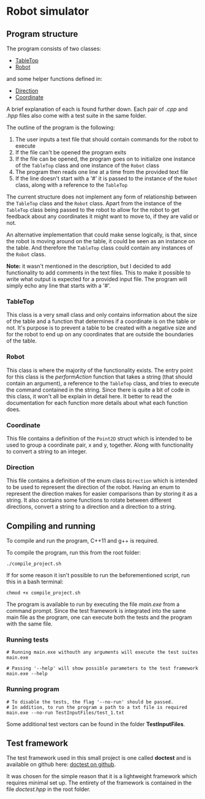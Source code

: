 # Robot simulator

## Program structure

The program consists of two classes:

- [TableTop](TableTop/TableTop.hpp)
- [Robot](Robot/Robot.hpp)

and some helper functions defined in:

- [Direction](Utils/Direction.hpp)
- [Coordinate](Utils/Coordinate.hpp)

A brief explanation of each is found further down. Each pair of *.cpp* and *.hpp* files also come with a test suite in the same folder.

The outline of the program is the following:

1. The user inputs a text file that should contain commands for the robot to execute
2. If the file can't be opened the program exits
3. If the file can be opened, the program goes on to initialize one instance of the <code>TableTop</code> class and one instance of the <code>Robot</code> class
4. The program then reads one line at a time from the provided text file
5. If the line doesn't start with a '#' it is passed to the instance of the <code>Robot</code> class, along with a reference to the <code>TableTop</code>

The current structure does not implement any form of relationship between the <code>TableTop</code> class and the <code>Robot</code> class. Apart from the instance of the <code>TableTop</code> class being passed to the robot to allow for the robot to get feedback about any coordinates it might want to move to, if they are valid or not.

An alternative implementation that could make sense logically, is that, since the robot is moving around on the table, it could be seen as an instance on the table. And therefore the <code>TableTop</code> class could contain any instances of the <code>Robot</code> class.

**Note:** it wasn't mentioned in the description, but I decided to add functionality to add comments in the text files. This to make it possible to write what output is expected for a provided input file. The program will simply echo any line that starts with a '#'.

### TableTop

This class is a very small class and only contains information about the size of the table and a function that determines if a coordinate is on the table or not. It's purpose is to prevent a table to be created with a negative size and for the robot to end up on any coordinates that are outside the boundaries of the table.

### Robot

This class is where the majority of the functionality exists. The entry point for this class is the *performAction* function that takes a string (that should contain an argument), a reference to the <code>TableTop</code> class, and tries to execute the command contained in the string. Since there is quite a bit of code in this class, it won't all be explain in detail here. It better to read the documentation for each function more details about what each function does.

### Coordinate

This file contains a definition of the <code>Point2D</code> struct which is intended to be used to group a coordinate pair, x and y, together. Along with functionality to convert a string to an integer.

### Direction

This file contains a definition of the enum class <code>Direction</code> which is intended to be used to represent the direction of the robot. Having an enum to represent the direction makes for easier comparisons than by storing it as a string. It also contains some functions to rotate between different directions, convert a string to a direction and a direction to a string.

## Compiling and running

To compile and run the program, C++11 and g++ is required.

To compile the program, run this from the root folder:

```Shell
./compile_project.sh
```

If for some reason it isn't possible to run the beforementioned script, run this in a bash terminal:

```Shell
chmod +x compile_project.sh
```

The program is available to run by executing the file *main.exe* from a command prompt. Since the test framework is integrated into the same main file as the program, one can execute both the tests and the program with the same file.

### Running tests

```Shell
# Running main.exe withouth any arguments will execute the test suites
main.exe

# Passing '--help' will show possible parameters to the test framework
main.exe --help
```

### Running program

```Shell
# To disable the tests, the flag '--no-run' should be passed.
# In addition, to run the program a path to a txt file is required
main.exe --no-run TestInputFiles/test_1.txt
```

Some additional test vectors can be found in the folder **TestInputFiles**.

## Test framework

The test framework used in this small project is one called **doctest** and is available on github here: [doctest on github](https://github.com/doctest/doctest/tree/master).

It was chosen for the simple reason that it is a lightweight framework which requires minimal set up. The entirety of the framework is contained in the file *doctest.hpp* in the root folder.